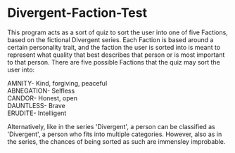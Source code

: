 # Divergent-Faction-Test

This program acts as a sort of quiz to sort the user into one of five Factions, based on the fictional Divergent series. Each Faction is based around a certain personality trait, 
and the faction the user is sorted into is meant to represent what quality that best describes that person or is most important to that person. There are five possible Factions that the quiz 
may sort the user into:

AMNITY- Kind, forgiving, peaceful  
ABNEGATION- Selfless  
CANDOR- Honest, open  
DAUNTLESS- Brave  
ERUDITE- Intelligent   

Alternatively, like in the series 'Divergent', a person can be classified as 'Divergent', a person who fits into multiple categories. However, also as in the series, the chances of being sorted as such are 
immensley improbable.

